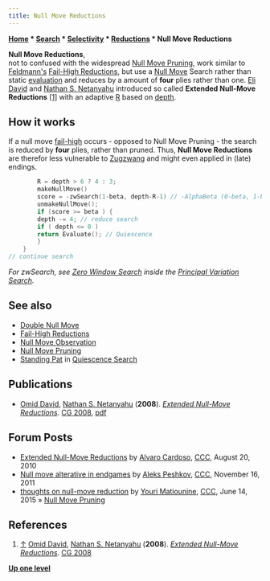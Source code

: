 ```yaml
---
title: Null Move Reductions
---
```


**[Home](Home "Home") \* [Search](Search "Search") \* [Selectivity](Selectivity "Selectivity") \* [Reductions](Reductions "Reductions") \* Null Move Reductions**

**Null Move Reductions**,  
not to confused with the widespread [Null Move Pruning](Null_Move_Pruning "Null Move Pruning"), work similar to [Feldmann's](Rainer_Feldmann "Rainer Feldmann") [Fail-High Reductions](Fail_High_Reductions "Fail-High Reductions"), but use a [Null Move](Null_Move "Null Move") Search rather than static [evaluation](Evaluation "Evaluation") and reduces by a amount of **four** plies rather than one. [Eli David](Eli_David "Eli David") and [Nathan S. Netanyahu](Nathan_S._Netanyahu "Nathan S. Netanyahu") introduced so called **Extended Null-Move Reductions** <a id="cite-note-1" href="#cite-ref-1">[1]</a> with an adaptive [R](Depth_Reduction_R "Depth Reduction R") based on [depth](Depth "Depth").

## How it works

If a null move [fail-high](Fail-High "Fail-High") occurs - opposed to Null Move Pruning - the search is reduced by **four** plies, rather than pruned. Thus, **Null Move Reductions** are therefor less vulnerable to [Zugzwang](Zugzwang "Zugzwang") and might even applied in (late) endings.

```C++    if ( nullMoveAllowed && ...) {
        R = depth > 6 ? 4 : 3;
        makeNullMove()
        score = -zwSearch(1-beta, depth-R-1) // -AlphaBeta (0-beta, 1-beta, depth-R-1)
        unmakeNullMove();
        if (score >= beta ) {
        depth -= 4; // reduce search
        if ( depth <= 0 )
        return Evaluate(); // Quiescence
        }
    }
// continue search
```

_For zwSearch, see [Zero Window Search](Principal_Variation_Search#ZWS "Principal Variation Search") inside the [Principal Variation Search](Principal_Variation_Search "Principal Variation Search")._

## See also

- [Double Null Move](Double_Null_Move "Double Null Move")
- [Fail-High Reductions](Fail_High_Reductions "Fail-High Reductions")
- [Null Move Observation](Null_Move_Observation "Null Move Observation")
- [Null Move Pruning](Null_Move_Pruning "Null Move Pruning")
- [Standing Pat](Quiescence_Search#StandPat "Quiescence Search") in [Quiescence Search](Quiescence_Search "Quiescence Search")

## Publications

- [Omid David](Eli_David "Eli David"), [Nathan S. Netanyahu](Nathan_S._Netanyahu "Nathan S. Netanyahu") (**2008**). _[Extended Null-Move Reductions](http://link.springer.com/chapter/10.1007/978-3-540-87608-3_19)_. [CG 2008](CG_2008 "CG 2008"), [pdf](http://www.oedavid.com/pubs/nmr.pdf)

## Forum Posts

- [Extended Null-Move Reductions](http://www.talkchess.com/forum/viewtopic.php?p=367283) by [Alvaro Cardoso](Alvaro_Cardoso "Alvaro Cardoso"), [CCC](CCC "CCC"), August 20, 2010
- [Null move alterative in endgames](http://www.talkchess.com/forum/viewtopic.php?t=41104) by [Aleks Peshkov](Aleks_Peshkov "Aleks Peshkov"), [CCC](CCC "CCC"), November 16, 2011
- [thoughts on null-move reduction](http://www.talkchess.com/forum/viewtopic.php?t=56672) by [Youri Matiounine](Youri_Matiounine "Youri Matiounine"), [CCC](CCC "CCC"), June 14, 2015 » [Null Move Pruning](Null_Move_Pruning "Null Move Pruning")

## References

1.  <a id="cite-ref-1" href="#cite-note-1">↑</a> [Omid David](Eli_David "Eli David"), [Nathan S. Netanyahu](Nathan_S._Netanyahu "Nathan S. Netanyahu") (**2008**). _[Extended Null-Move Reductions](http://link.springer.com/chapter/10.1007/978-3-540-87608-3_19)_. [CG 2008](CG_2008 "CG 2008")

**[Up one level](Reductions "Reductions")**
